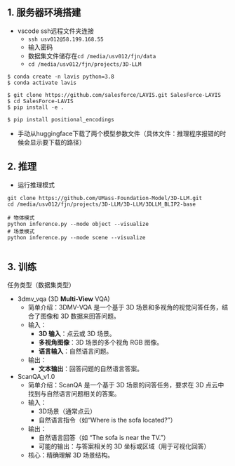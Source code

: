 ## 1. 服务器环境搭建

- vscode ssh远程文件夹连接
	- `ssh usv012@58.199.168.55`
	- 输入密码
	- 数据集文件储存在`cd /media/usv012/fjn/data`
	- `cd /media/usv012/fjn/projects/3D-LLM`

```
$ conda create -n lavis python=3.8
$ conda activate lavis

$ git clone https://github.com/salesforce/LAVIS.git SalesForce-LAVIS
$ cd SalesForce-LAVIS
$ pip install -e .

$ pip install positional_encodings

```

- 手动从huggingface下载了两个模型参数文件（具体文件：推理程序报错的时候会显示要下载的路径）

## 2. 推理

- 运行推理模式
```
git clone https://github.com/UMass-Foundation-Model/3D-LLM.git
cd /media/usv012/fjn/projects/3D-LLM/3D-LLM/3DLLM_BLIP2-base

# 物体模式
python inference.py --mode object --visualize
# 场景模式
python inference.py --mode scene --visualize


```

## 3. 训练

任务类型（数据集类型）
- 3dmv_vqa (3D **Multi-View** VQA)
	- 简单介绍：3DMV-VQA 是一个基于 3D 场景和多视角的视觉问答任务，结合了图像和 3D 数据来回答问题。
	- 输入：
		- **3D 输入**：点云或 3D 场景。
		- **多视角图像**：3D 场景的多个视角 RGB 图像。
		- **语言输入**：自然语言问题。
	- 输出：
		- **文本输出**：回答问题的自然语言答案。
- ScanQA_v1.0
	- 简单介绍：ScanQA 是一个基于 3D 场景的问答任务，要求在 3D 点云中找到与自然语言问题相关的答案。
	- 输入：
		- 3D场景（通常点云）
		- 自然语言指令（如“Where is the sofa located?”）
	- 输出：
		- 自然语言回答（如 “The sofa is near the TV.”）
		- 可能的输出：与答案相关的 3D 坐标或区域（用于可视化回答）
	- 核心：精确理解 3D 场景结构。








